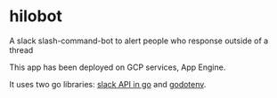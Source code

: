 # hilobot
A slack slash-command-bot to alert people who response outside of a thread

This app has been deployed on GCP services, App Engine.

It uses two go libraries: [slack API in go](https://github.com/slack-go/slack) and [godotenv](https://github.com/joho/godotenv).
